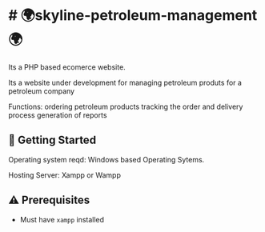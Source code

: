 #   # :earth_africa:skyline-petroleum-management :earth_africa:


Its a PHP based ecomerce website.

Its a website under development for managing petroleum produts for a petroleum company


Functions:
   ordering petroleum products
   tracking the order and delivery process
   generation of reports

## :running: Getting Started

Operating system reqd: Windows based Operating Sytems.

Hosting Server: Xampp or Wampp


## :warning: Prerequisites

   * Must have `xampp` installed


